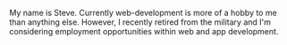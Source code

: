 My name is Steve. Currently web-development is more of a hobby to me than anything else. However, I recently retired from the military and I'm considering employment opportunities within web and app development.